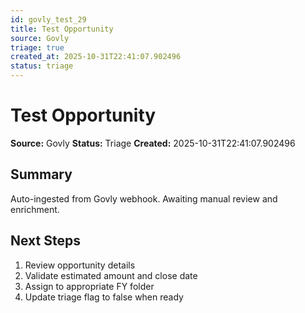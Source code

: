 ```yaml
---
id: govly_test_29
title: Test Opportunity
source: Govly
triage: true
created_at: 2025-10-31T22:41:07.902496
status: triage
---
```


# Test Opportunity

**Source:** Govly
**Status:** Triage
**Created:** 2025-10-31T22:41:07.902496

## Summary

Auto-ingested from Govly webhook. Awaiting manual review and enrichment.

## Next Steps

1. Review opportunity details
2. Validate estimated amount and close date
3. Assign to appropriate FY folder
4. Update triage flag to false when ready
